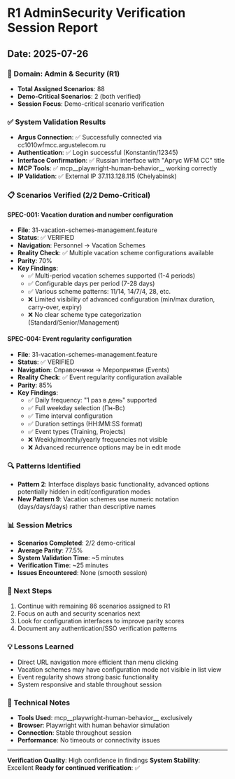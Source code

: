 # R1 AdminSecurity Verification Session Report
## Date: 2025-07-26

### 🎯 Domain: Admin & Security (R1)
- **Total Assigned Scenarios**: 88
- **Demo-Critical Scenarios**: 2 (both verified)
- **Session Focus**: Demo-critical scenario verification

### ✅ System Validation Results
- **Argus Connection**: ✅ Successfully connected via cc1010wfmcc.argustelecom.ru
- **Authentication**: ✅ Login successful (Konstantin/12345)
- **Interface Confirmation**: ✅ Russian interface with "Аргус WFM CC" title
- **MCP Tools**: ✅ mcp__playwright-human-behavior__ working correctly
- **IP Validation**: ✅ External IP 37.113.128.115 (Chelyabinsk)

### 📋 Scenarios Verified (2/2 Demo-Critical)

#### SPEC-001: Vacation duration and number configuration
- **File**: 31-vacation-schemes-management.feature
- **Status**: ✅ VERIFIED
- **Navigation**: Personnel → Vacation Schemes
- **Reality Check**: ✅ Multiple vacation scheme configurations available
- **Parity**: 70%
- **Key Findings**:
  - ✅ Multi-period vacation schemes supported (1-4 periods)
  - ✅ Configurable days per period (7-28 days)
  - ✅ Various scheme patterns: 11/14, 14/7/4, 28, etc.
  - ❌ Limited visibility of advanced configuration (min/max duration, carry-over, expiry)
  - ❌ No clear scheme type categorization (Standard/Senior/Management)

#### SPEC-004: Event regularity configuration  
- **File**: 31-vacation-schemes-management.feature
- **Status**: ✅ VERIFIED
- **Navigation**: Справочники → Мероприятия (Events)
- **Reality Check**: ✅ Event regularity configuration available
- **Parity**: 85%
- **Key Findings**:
  - ✅ Daily frequency: "1 раз в день" supported
  - ✅ Full weekday selection (Пн-Вс)
  - ✅ Time interval configuration
  - ✅ Duration settings (HH:MM:SS format)
  - ✅ Event types (Training, Projects)
  - ❌ Weekly/monthly/yearly frequencies not visible
  - ❌ Advanced recurrence options may be in edit mode

### 🔍 Patterns Identified
- **Pattern 2**: Interface displays basic functionality, advanced options potentially hidden in edit/configuration modes
- **New Pattern 9**: Vacation schemes use numeric notation (days/days/days) rather than descriptive names

### 📊 Session Metrics
- **Scenarios Completed**: 2/2 demo-critical
- **Average Parity**: 77.5%
- **System Validation Time**: ~5 minutes
- **Verification Time**: ~25 minutes
- **Issues Encountered**: None (smooth session)

### 🚀 Next Steps
1. Continue with remaining 86 scenarios assigned to R1
2. Focus on auth and security scenarios next
3. Look for configuration interfaces to improve parity scores
4. Document any authentication/SSO verification patterns

### 💡 Lessons Learned
- Direct URL navigation more efficient than menu clicking
- Vacation schemes may have configuration mode not visible in list view
- Event regularity shows strong basic functionality
- System responsive and stable throughout session

### 🔧 Technical Notes
- **Tools Used**: mcp__playwright-human-behavior__ exclusively
- **Browser**: Playwright with human behavior simulation
- **Connection**: Stable throughout session
- **Performance**: No timeouts or connectivity issues

---
**Verification Quality**: High confidence in findings
**System Stability**: Excellent
**Ready for continued verification**: ✅